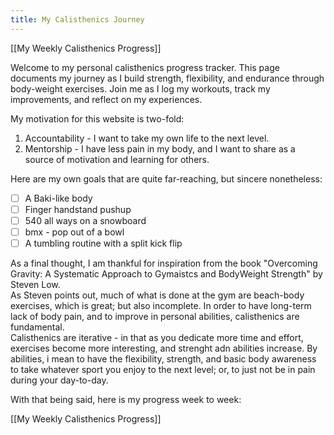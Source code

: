 ```yaml
---
title: My Calisthenics Journey
---
```


[[My Weekly Calisthenics Progress]]

Welcome to my personal calisthenics progress tracker. This page documents my journey as I build strength, flexibility, and endurance through body-weight exercises. Join me as I log my workouts, track my improvements, and reflect on my experiences.

My motivation for this website is two-fold:
1. Accountability - I want to take my own life to the next level. 
2. Mentorship - I have less pain in my body, and I want to share as a source of motivation and learning for others. 

Here are my own goals that are quite far-reaching, but sincere nonetheless:
- [ ] A Baki-like body
- [ ] Finger handstand pushup
- [ ] 540 all ways on a snowboard 
- [ ] bmx - pop out of a bowl
- [ ] A tumbling routine with a split kick flip

As a final thought, I am thankful for inspiration from the book "Overcoming Gravity: A Systematic Approach to Gymaistcs and BodyWeight Strength" by Steven Low.  
As Steven points out, much of what is done at the gym are beach-body exercises, which is great; but also incomplete. 
In order to have long-term lack of body pain, and to improve in personal abilities, calisthenics are fundamental.  
Calisthenics are iterative - in that as you dedicate more time and effort, exercises become more interesting, and strenght adn abilities increase. 
By abilities, i mean to have the flexibility, strength, and basic body awareness to take whatever sport you enjoy to the next level;
or, to just not be in pain during your day-to-day. 

With that being said, here is my progress week to week:

[[My Weekly Calisthenics Progress]]


